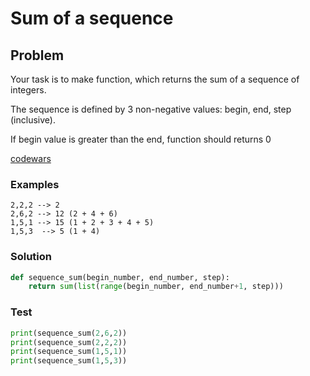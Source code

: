# Sum of a sequence
## Problem

Your task is to make function, which returns the sum of a sequence of integers.

The sequence is defined by 3 non-negative values: begin, end, step (inclusive).

If begin value is greater than the end, function should returns 0

[codewars](https://www.codewars.com/kata/586f6741c66d18c22800010a)

### Examples
```
2,2,2 --> 2
2,6,2 --> 12 (2 + 4 + 6)
1,5,1 --> 15 (1 + 2 + 3 + 4 + 5)
1,5,3  --> 5 (1 + 4)
```

### Solution
```python
def sequence_sum(begin_number, end_number, step):
    return sum(list(range(begin_number, end_number+1, step)))
```

### Test
```python
print(sequence_sum(2,6,2))
print(sequence_sum(2,2,2))
print(sequence_sum(1,5,1))
print(sequence_sum(1,5,3))
```
